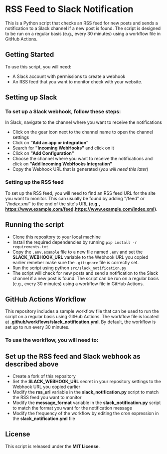 # RSS Feed to Slack Notification
This is a Python script that checks an RSS feed for new posts and sends a notification to a Slack channel if a new post is found. The script is designed to be run on a regular basis (e.g., every 30 minutes) using a workflow file in GitHub Actions.

## Getting Started
To use this script, you will need:

* A Slack account with permissions to create a webhook
* An RSS feed that you want to monitor check with your website.
## Setting up Slack
### To set up a Slack webhook, follow these steps:

In Slack, navigate to the channel where you want to receive the notifications
* Click on the gear icon next to the channel name to open the channel settings
* Click on **"Add an app or integration"**
* Search for **"Incoming WebHooks"** and click on it
* Click on **"Add Configuration"**
* Choose the channel where you want to receive the notifications and click on **"Add Incoming WebHooks Integration"**
* Copy the Webhook URL that is generated (_you will need this later_)
### Setting up the RSS feed
To set up the RSS feed, you will need to find an RSS feed URL for the site you want to monitor. This can usually be found by adding "/feed" or *"/index.xml"* to the end of the site's URL **(e.g., https://www.example.com/feed,https://www.example.com/index.xml)**.

## Running the script
* Clone this repository to your local machine
* Install the required dependencies by running `pip install -r requirements.txt`
* Copy the `.env.example` file to a new file named `.env` and set the **SLACK_WEBHOOK_URL** variable to the Webhook URL you copied earlier remeber make sure the `.gitignore` file is correctly set.
* Run the script using python `src/slack_notification.py`
* The script will check for new posts and send a notification to the Slack channel if a new post is found. The script can be run on a regular basis (e.g., every 30 minutes) using a workflow file in GitHub Actions.

## GitHub Actions Workflow
This repository includes a sample workflow file that can be used to run the script on a regular basis using GitHub Actions. The workflow file is located at **.github/workflows/slack_notification.yml**. By default, the workflow is set up to run every 30 minutes.

### To use the workflow, you will need to:

## Set up the RSS feed and Slack webhook as described above
* Create a fork of this repository
* Set the **SLACK_WEBHOOK_URL** secret in your repository settings to the Webhook URL you copied earlier
* Modify the **rss_url** variable in the **slack_notification.py** script to match the RSS feed you want to monitor
* Modify the **message_format** variable in the **slack_notification.py** script to match the format you want for the notification message
* Modify the frequency of the workflow by editing the cron expression in the **slack_notification.yml** file
## License
This script is released under the **MIT License**.
